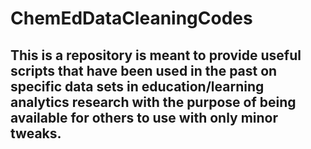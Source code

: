 # ChemEdDataCleaningCodes

## This is a repository is meant to provide useful scripts that have been used in the past on specific data sets in education/learning analytics research with the purpose of being available for others to use with only minor tweaks.
